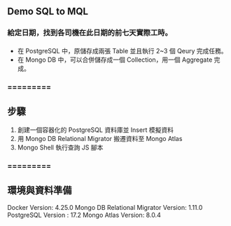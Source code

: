 ## Demo SQL to MQL 
### 給定日期，找到各司機在此日期的前七天實際工時。
#### 
- 在 PostgreSQL 中，原儲存成兩張 Table 並且執行 2~3 個 Qeury 完成任務。
- 在 Mongo DB 中，可以合併儲存成一個 Collection，用一個 Aggregate 完成。
### =========
## 步驟
1. 創建一個容器化的 PostgreSQL 資料庫並 Insert 模擬資料
2. 用 Mongo DB Relational Migrator 搬遷資料至 Mongo Atlas
3. Mongo Shell 執行查詢 JS 腳本


### =========

## 環境與資料準備 

Docker Version: 4.25.0
Mongo DB Relational Migrator Version: 1.11.0
PostgreSQL Version : 17.2
Mongo Atlas Version: 8.0.4
